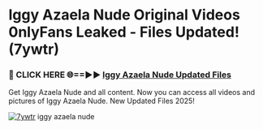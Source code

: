 # Iggy Azaela Nude Original Videos 0nlyFans Leaked - Files Updated! (7ywtr)

<h3>🔴 CLICK HERE 🌐==►► <a href="https://tinyurl.com/2jnfzry5" rel="nofollow">Iggy Azaela Nude Updated Files</a></h3>

Get Iggy Azaela Nude and all content. Now you can access all videos and pictures of Iggy Azaela Nude. New Updated Files 2025!

[![7ywtr](https://i.imgur.com/GyGTBgg.gif)](https://tinyurl.com/2jnfzry5)
iggy azaela nude
